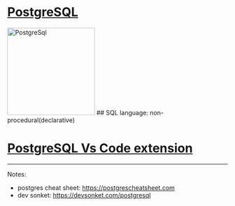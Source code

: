 # [PostgreSQL](https://www.postgresql.org/)

<img src="https://upload.wikimedia.org/wikipedia/commons/thumb/2/29/Postgresql_elephant.svg/800px-Postgresql_elephant.svg.png" alt="PostgreSql" width="200"/>
## SQL language: non-procedural(declarative)

# [PostgreSQL Vs Code extension](https://marketplace.visualstudio.com/items?itemName=cweijan.vscode-postgresql-client2)

---

Notes:

- postgres cheat sheet: https://postgrescheatsheet.com
- dev sonket: https://devsonket.com/postgresql
